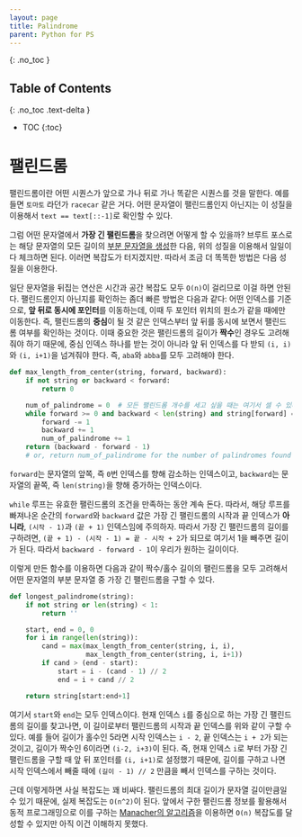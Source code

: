 ```yaml
---
layout: page
title: Palindrome
parent: Python for PS
---
```


{: .no_toc }
## Table of Contents
{: .no_toc .text-delta }
- TOC
{:toc}

# 팰린드롬

 팰린드롬이란 어떤 시퀀스가 앞으로 가나 뒤로 가나 똑같은 시퀀스를 것을
 말한다. 예를 들면 `토마토` 라던가 `racecar` 같은 거다. 어떤 문자열이
 팰린드롬인지 아닌지는 이 성질을 이용해서 `text == text[::-1]`로
 확인할 수 있다.

 그럼 어떤 문자열에서 **가장 긴 팰린드롬**을 찾으려면 어떻게 할 수
 있을까? 브루트 포스로는 해당 문자열의 모든 길이의 [부분 문자열을
 생성](/python/short-tips#어떤-문자열의-길이-k인-모든-부분-문자열-생성하기)한
 다음, 위의 성질을 이용해서 일일이 다 체크하면 된다. 이러면 복잡도가
 터지겠지만. 따라서 조금 더 똑똑한 방법은 다음 성질을 이용한다.

 일단 문자열을 뒤집는 연산은 시간과 공간 복잡도 모두 `O(n)`이 걸리므로
 이걸 하면 안된다. 팰린드롬인지 아닌지를 확인하는 좀더 빠른 방법은
 다음과 같다: 어떤 인덱스를 기준으로, **앞 뒤로 동시에 포인터**를
 이동하는데, 이때 두 포인터 위치의 원소가 같을 때에만 이동한다. 즉,
 팰린드롬의 **중심**이 될 것 같은 인덱스부터 앞 뒤를 동시에 보면서
 팰린드롬 여부를 확인하는 것이다. 이때 중요한 것은 팰린드롬의 길이가
 **짝수**인 경우도 고려해줘야 하기 때문에, 중심 인덱스 하나를 받는
 것이 아니라 앞 뒤 인덱스를 다 받되 `(i, i)`와 `(i, i+1)`을 넘겨줘야
 한다. 즉, `aba`와 `abba`를 모두 고려해야 한다.

``` python
def max_length_from_center(string, forward, backward):
    if not string or backward < forward:
        return 0

    num_of_palindrome = 0  # 모든 팰린드롬 개수를 세고 싶을 때는 여기서 셀 수 있다.
    while forward >= 0 and backward < len(string) and string[forward] == string[backward]:
        forward -= 1
        backward += 1
        num_of_palindrome += 1
    return (backward - forward - 1)
    # or, return num_of_palindrome for the number of palindromes found
```

 `forward`는 문자열의 앞쪽, 즉 `0`번 인덱스를 향해 감소하는
 인덱스이고, `backward`는 문자열의 끝쪽, 즉 `len(string)`을 향해
 증가하는 인덱스이다.

 `while` 루프는 유효한 팰린드롬의 조건을 만족하는 동안 계속
 돈다. 따라서, 해당 루프를 빠져나온 순간의 `forward`와 `backward` 값은
 가장 긴 팰린드롬의 시작과 끝 인덱스가 **아니라**, `(시작 - 1)`과
 `(끝 + 1)` 인덱스임에 주의하자. 따라서 가장 긴 팰린드롬의 길이를
 구하려면, `(끝 + 1) - (시작 - 1) = 끝 - 시작 + 2`가 되므로 여기서 1을
 빼주면 길이가 된다. 따라서 `backward - forward - 1`이 우리가 원하는
 길이이다.

 이렇게 만든 함수를 이용하면 다음과 같이 짝수/홀수 길이의 팰린드롬을
 모두 고려해서 어떤 문자열의 부분 문자열 중 가장 긴 팰린드롬을 구할 수
 있다.

```python
def longest_palindrome(string):
    if not string or len(string) < 1:
        return ''

    start, end = 0, 0
    for i in range(len(string)):
        cand = max(max_length_from_center(string, i, i),
                   max_length_from_center(string, i, i+1))
        if cand > (end - start):
            start = i - (cand - 1) // 2
            end = i + cand // 2

    return string[start:end+1]
```

 여기서 `start`와 `end`는 모두 인덱스이다. 현재 인덱스 `i`를 중심으로
 하는 가장 긴 팰린드롬의 길이를 찾고나면, 이 길이로부터 팰린드롬의
 시작과 끝 인덱스를 위와 같이 구할 수 있다. 예를 들어 길이가 홀수인
 5라면 시작 인덱스는 `i - 2`, 끝 인덱스는 `i + 2`가 되는 것이고,
 길이가 짝수인 6이라면 `(i-2, i+3)`이 된다. 즉, 현재 인덱스 `i`로 부터
 가장 긴 팰린드롬을 구할 때 앞 뒤 포인터를 `(i, i+1)`로 설정했기
 때문에, 길이를 구하고 나면 시작 인덱스에서 빼줄 때에 `(길이 - 1) //
 2` 만큼을 빼서 인덱스를 구하는 것이다.

 근데 이렇게하면 사실 복잡도는 꽤 비싸다. 팰린드롬의 최대 길이가
 문자열 길이만큼일 수 있기 때문에, 실제 복잡도는 `O(n^2)`이
 된다. 앞에서 구한 팰린드롬 정보를 활용해서 동적 프로그래밍으로 이를
 구하는 [Manacher의
 알고리즘](https://en.wikipedia.org/wiki/Longest_palindromic_substring#Manacher's_algorithm)을
 이용하면 `O(n)` 복잡도를 달성할 수 있지만 아직 이건 이해하지 못했다.
